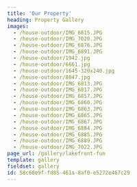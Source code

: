 ```yaml
---
title: 'Our Property'
heading: Property Gallery
images:
  - /house-outdoor/IMG_6815.JPG
  - /house-outdoor/IMG_7020.JPG
  - /house-outdoor/IMG_6876.JPG
  - /house-outdoor/IMG_6891.JPG
  - /house-outdoor/1942.jpg
  - /house-outdoor/6661.jpg
  - /house-outdoor/1645-320x240.jpg
  - /house-outdoor/8047.jpg
  - /house-outdoor/IMG_6813.JPG
  - /house-outdoor/IMG_6817.JPG
  - /house-outdoor/IMG_6857.JPG
  - /house-outdoor/IMG_6860.JPG
  - /house-outdoor/IMG_6863.JPG
  - /house-outdoor/IMG_6865.JPG
  - /house-outdoor/IMG_6867.JPG
  - /house-outdoor/IMG_6884.JPG
  - /house-outdoor/IMG_6885.JPG
  - /house-outdoor/IMG_6889.JPG
  - /house-outdoor/IMG_7022.JPG
page_url: /gallery/lakefront-fun
template: gallery
fieldset: gallery
id: 58c60e9f-fd85-461a-8af0-e5272e467c29
---
```

